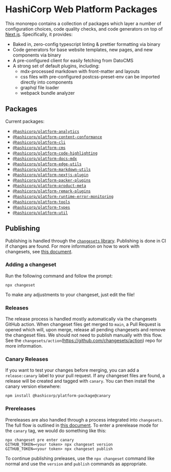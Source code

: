 # HashiCorp Web Platform Packages

This monorepo contains a collection of packages which layer a number of configuration choices, code quality checks, and code generators on top of [Next.js](<[Next.js](https://nextjs.org/)>). Specifically, it provides:

- Baked in, zero-config typescript linting & prettier formatting via binary
- Code generators for base website templates, new pages, and new components via binary
- A pre-configured client for easily fetching from DatoCMS
- A strong set of default plugins, including:
  - mdx-processed markdown with front-matter and layouts
  - css files with pre-configured postcss-preset-env can be imported directly into components
  - graphql file loader
  - webpack bundle analyzer

## Packages

Current packages:

- [`@hashicorp/platform-analytics`](/packages/analytics)
- [`@hashicorp/platform-content-conformance`](/packages/content-conformance)
- [`@hashicorp/platform-cli`](/packages/cli)
- [`@hashicorp/platform-cms`](/packages/cms)
- [`@hashicorp/platform-code-highlighting`](/packages/code-highlighting)
- [`@hashicorp/platform-docs-mdx`](/packages/docs-mdx)
- [`@hashicorp/platform-edge-utils`](/packages/edge-utils)
- [`@hashicorp/platform-markdown-utils`](/packages/markdown-utils)
- [`@hashicorp/platform-nextjs-plugin`](/packages/nextjs-plugin)
- [`@hashicorp/platform-packer-plugins`](/packages/packer-plugins)
- [`@hashicorp/platform-product-meta`](/packages/product-meta)
- [`@hashicorp/platform-remark-plugins`](/packages/remark-plugins)
- [`@hashicorp/platform-runtime-error-monitoring`](/packages/runtime-error-monitoring)
- [`@hashicorp/platform-tools`](/packages/tools)
- [`@hashicorp/platform-types`](/packages/types)
- [`@hashicorp/platform-util`](/packages/util)

## Publishing

Publishing is handled through the [`changesets` library](https://github.com/atlassian/changesets). Publishing is done in CI if changes are found. For more information on how to work with changesets, see [this document](https://github.com/atlassian/changesets/blob/main/docs/adding-a-changeset.md).

### Adding a changeset

Run the following command and follow the prompt:

```
npx changeset
```

To make any adjustments to your changeset, just edit the file!

### Releases

The release process is handled mostly automatically via the changesets GitHub action. When changeset files get merged to `main`, a Pull Request is opened which will, upon merge, release all pending changesets and remove the changeset files. We should not need to publish manually with this flow. See the `changesets/action`(https://github.com/changesets/action) repo for more information.

### Canary Releases

If you want to test your changes before merging, you can add a `release:canary` label to your pull request. If any changeset files are found, a release will be created and tagged with `canary`. You can then install the canary version elsewhere:

```
npm install @hashicorp/platform-package@canary
```

### Prereleases

Prereleases are also handled through a process integrated into `changesets`. The full flow is outlined in [this document](https://github.com/atlassian/changesets/blob/main/docs/prereleases.md). To enter a prerelease mode for the `canary` tag, we would do something like this:

```
npx changeset pre enter canary
GITHUB_TOKEN=<your token> npx changeset version
GITHUB_TOKEN=<your token> npx changeset publish
```

To continue publishing preleases, use the `npx changeset` command like normal and use the `version` and `publish` commands as appropriate.
